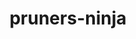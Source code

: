---
title: "pruners-ninja"
layout: cache
categories: [package, develop-2024-03-03]
meta: {"versions": ["1.0.1"], "compilers": ["gcc@=11.4.0", "gcc@=9.4.0", "oneapi@=2024.0.0"], "oss": ["ubuntu20.04", "ubuntu22.04"], "platforms": ["linux"], "targets": ["neoverse_v1", "neoverse_v2", "ppc64le", "x86_64_v3"], "stacks": ["e4s", "e4s-neoverse-v2", "e4s-neoverse_v1", "e4s-oneapi", "e4s-power", "root"], "num_specs": 5, "num_specs_by_stack": {"e4s-power": 1, "root": 5, "e4s-neoverse_v1": 1, "e4s-neoverse-v2": 1, "e4s": 1, "e4s-oneapi": 1}}
spec_details: [{"hash": "edlfi4hy4sp7zkwaxsisqnhoynpjevp3", "compiler": "gcc@=9.4.0", "versions": ["1.0.1"], "os": "ubuntu20.04", "platform": "linux", "target": "ppc64le", "variants": ["build_system=autotools", "patches=66619be"], "stacks": ["e4s-power", "root"], "size": "-", "tarball": "https://binaries.spack.io/releases/develop-2024-03-03/build_cache/linux-ubuntu20.04-ppc64le/gcc-9.4.0/pruners-ninja-1.0.1/linux-ubuntu20.04-ppc64le-gcc-9.4.0-pruners-ninja-1.0.1-edlfi4hy4sp7zkwaxsisqnhoynpjevp3.spack"}, {"hash": "tjb7nwlyumzg5l2xsez6mkanwsorkfyl", "compiler": "gcc@=11.4.0", "versions": ["1.0.1"], "os": "ubuntu22.04", "platform": "linux", "target": "neoverse_v1", "variants": ["build_system=autotools", "patches=66619be"], "stacks": ["e4s-neoverse_v1", "root"], "size": "-", "tarball": "https://binaries.spack.io/releases/develop-2024-03-03/build_cache/linux-ubuntu22.04-neoverse_v1/gcc-11.4.0/pruners-ninja-1.0.1/linux-ubuntu22.04-neoverse_v1-gcc-11.4.0-pruners-ninja-1.0.1-tjb7nwlyumzg5l2xsez6mkanwsorkfyl.spack"}, {"hash": "lmbnktg4ydjxs72zyhltcnblhh3xktxp", "compiler": "gcc@=11.4.0", "versions": ["1.0.1"], "os": "ubuntu22.04", "platform": "linux", "target": "neoverse_v2", "variants": ["build_system=autotools", "patches=66619be"], "stacks": ["e4s-neoverse-v2", "root"], "size": "-", "tarball": "https://binaries.spack.io/releases/develop-2024-03-03/build_cache/linux-ubuntu22.04-neoverse_v2/gcc-11.4.0/pruners-ninja-1.0.1/linux-ubuntu22.04-neoverse_v2-gcc-11.4.0-pruners-ninja-1.0.1-lmbnktg4ydjxs72zyhltcnblhh3xktxp.spack"}, {"hash": "rdfcllpvgdldicgyfsuynkn2vdvnvjld", "compiler": "gcc@=11.4.0", "versions": ["1.0.1"], "os": "ubuntu22.04", "platform": "linux", "target": "x86_64_v3", "variants": ["build_system=autotools", "patches=66619be"], "stacks": ["root", "e4s"], "size": "-", "tarball": "https://binaries.spack.io/releases/develop-2024-03-03/build_cache/linux-ubuntu22.04-x86_64_v3/gcc-11.4.0/pruners-ninja-1.0.1/linux-ubuntu22.04-x86_64_v3-gcc-11.4.0-pruners-ninja-1.0.1-rdfcllpvgdldicgyfsuynkn2vdvnvjld.spack"}, {"hash": "jclvx3nukij7tpluzkgziijwsqu2h3ew", "compiler": "oneapi@=2024.0.0", "versions": ["1.0.1"], "os": "ubuntu22.04", "platform": "linux", "target": "x86_64_v3", "variants": ["build_system=autotools", "patches=66619be"], "stacks": ["e4s-oneapi", "root"], "size": "-", "tarball": "https://binaries.spack.io/releases/develop-2024-03-03/build_cache/linux-ubuntu22.04-x86_64_v3/oneapi-2024.0.0/pruners-ninja-1.0.1/linux-ubuntu22.04-x86_64_v3-oneapi-2024.0.0-pruners-ninja-1.0.1-jclvx3nukij7tpluzkgziijwsqu2h3ew.spack"}]
---